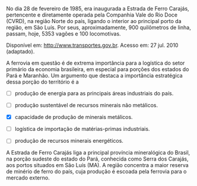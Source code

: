 

No dia 28 de fevereiro de 1985, era inaugurada a Estrada de Ferro Carajás, pertencente e diretamente operada pela Companhia Vale do Rio Doce (CVRD), na região Norte do país, ligando o interior ao principal porto da região, em São Luís. Por seus, aproximadamente, 900 quilômetros de linha, passam, hoje, 5353 vagões e 100 locomotivas.

Disponível em: http://www.transportes.gov.br. Acesso em: 27 jul. 2010 (adaptado).

A ferrovia em questão é de extrema importância para a logística do setor primário da economia brasileira, em especial para porções dos estados do Pará e Maranhão. Um argumento que destaca a importância estratégica dessa porção do território é a



- [ ] produção de energia para as principais áreas industriais do país.
- [ ] produção sustentável de recursos minerais não metálicos.
- [x] capacidade de produção de minerais metálicos.
- [ ] logística de importação de matérias-primas industriais.
- [ ] produção de recursos minerais energéticos.


A Estrada de Ferro Carajás liga a principal província mineralógica do Brasil, na porção sudeste do estado do Pará, conhecida como Serra dos Carajás, aos portos situados em São Luís (MA). A região concentra a maior reserva de minério de ferro do país, cuja produção é escoada pela ferrovia para o mercado externo.

        